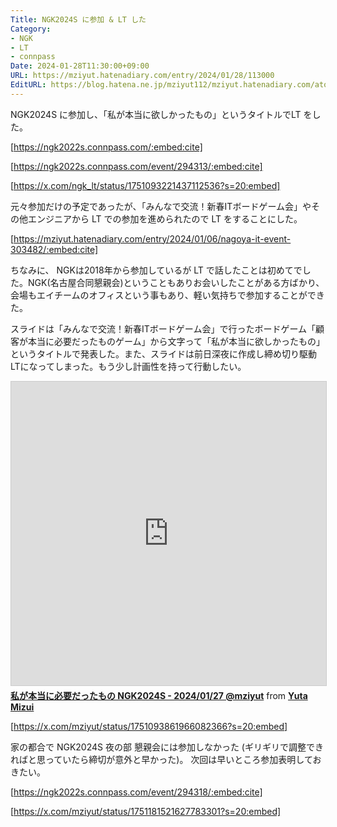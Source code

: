 ```yaml
---
Title: NGK2024S に参加 & LT した
Category:
- NGK
- LT
- connpass
Date: 2024-01-28T11:30:00+09:00
URL: https://mziyut.hatenadiary.com/entry/2024/01/28/113000
EditURL: https://blog.hatena.ne.jp/mziyut112/mziyut.hatenadiary.com/atom/entry/6801883189080501939
---
```


NGK2024S に参加し、「私が本当に欲しかったもの」というタイトルでLT をした。

[https://ngk2022s.connpass.com/:embed:cite]

[https://ngk2022s.connpass.com/event/294313/:embed:cite]

[https://x.com/ngk_lt/status/1751093221437112536?s=20:embed]


元々参加だけの予定であったが、「みんなで交流！新春ITボードゲーム会」やその他エンジニアから LT での参加を進められたので LT をすることにした。

[https://mziyut.hatenadiary.com/entry/2024/01/06/nagoya-it-event-303482/:embed:cite]

ちなみに、 NGKは2018年から参加しているが LT で話したことは初めてでした。NGK(名古屋合同懇親会)ということもありお会いしたことがある方ばかり、会場もエイチームのオフィスという事もあり、軽い気持ちで参加することができた。

スライドは「みんなで交流！新春ITボードゲーム会」で行ったボードゲーム「顧客が本当に必要だったものゲーム」から文字って「私が本当に欲しかったもの」というタイトルで発表した。また、スライドは前日深夜に作成し締め切り駆動LTになってしまった。もう少し計画性を持って行動したい。

<iframe src="https://www.slideshare.net/slideshow/embed_code/key/1oARIvtzcHMHPs?startSlide=1" width="597" height="486" frameborder="0"   marginwidth="0" marginheight="0" scrolling="no" style="border:1px solid #CCC; border-width:1px;   margin-bottom:5px;max-width: 100%;" allowfullscreen></iframe><div style="margin-bottom:5px"><strong><a href="https://www.slideshare.net/slideshows/ngk2024s-20240127-mziyut/265842037" title="私が本当に必要だったもの NGK2024S - 2024/01/27 @mziyut" target="_blank">私が本当に必要だったもの NGK2024S - 2024/01/27 @mziyut</a></strong> from <strong><a href="https://www.slideshare.net/yutamizui3" target="_blank">Yuta Mizui</a></strong></div>

[https://x.com/mziyut/status/1751093861966082366?s=20:embed]

家の都合で NGK2024S 夜の部 懇親会には参加しなかった (ギリギリで調整できればと思っていたら締切が意外と早かった)。 次回は早いところ参加表明しておきたい。

[https://ngk2022s.connpass.com/event/294318/:embed:cite]

[https://x.com/mziyut/status/1751181521627783301?s=20:embed]



